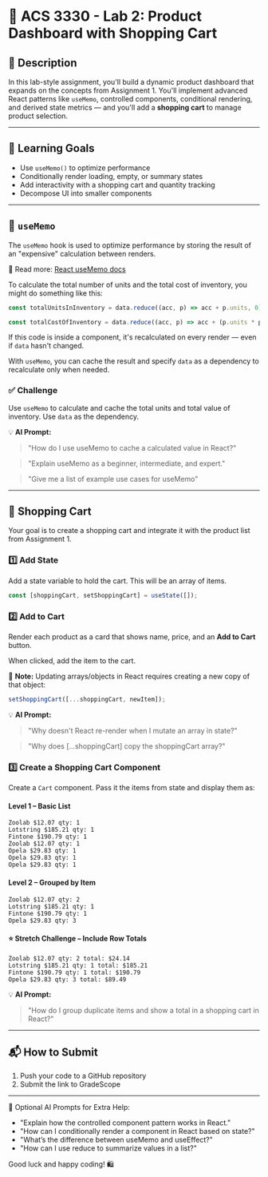# 🧩 ACS 3330 - Lab 2: Product Dashboard with Shopping Cart

## 📝 Description
In this lab-style assignment, you'll build a dynamic product dashboard that expands on the concepts from Assignment 1. You'll implement advanced React patterns like `useMemo`, controlled components, conditional rendering, and derived state metrics — and you'll add a **shopping cart** to manage product selection.

---

## 🎯 Learning Goals
- Use `useMemo()` to optimize performance
- Conditionally render loading, empty, or summary states
- Add interactivity with a shopping cart and quantity tracking
- Decompose UI into smaller components

---

## 🧠 `useMemo`
The `useMemo` hook is used to optimize performance by storing the result of an "expensive" calculation between renders.

📖 Read more: [React useMemo docs](https://react.dev/reference/react/useMemo)

To calculate the total number of units and the total cost of inventory, you might do something like this:

```js
const totalUnitsInInventory = data.reduce((acc, p) => acc + p.units, 0);

const totalCostOfInventory = data.reduce((acc, p) => acc + (p.units * p.price), 0);
```

If this code is inside a component, it's recalculated on every render — even if `data` hasn't changed.

With `useMemo`, you can cache the result and specify `data` as a dependency to recalculate only when needed.

### ✅ Challenge
Use `useMemo` to calculate and cache the total units and total value of inventory. Use `data` as the dependency.

💡 **AI Prompt:**
> "How do I use useMemo to cache a calculated value in React?"

> "Explain useMemo as a beginner, intermediate, and expert."

> "Give me a list of example use cases for useMemo"

---

## 🛒 Shopping Cart
Your goal is to create a shopping cart and integrate it with the product list from Assignment 1.

### 1️⃣ Add State
Add a state variable to hold the cart. This will be an array of items.

```js
const [shoppingCart, setShoppingCart] = useState([]);
```

### 2️⃣ Add to Cart
Render each product as a card that shows name, price, and an **Add to Cart** button.

When clicked, add the item to the cart. 

🧩 **Note:** Updating arrays/objects in React requires creating a new copy of that object:
```js
setShoppingCart([...shoppingCart, newItem]);
```

💡 **AI Prompt:**
> "Why doesn't React re-render when I mutate an array in state?"

> "Why does [...shoppingCart] copy the shoppingCart array?"

### 3️⃣ Create a Shopping Cart Component
Create a `Cart` component. Pass it the items from state and display them as:

#### Level 1 – Basic List
```
Zoolab $12.07 qty: 1
Lotstring $185.21 qty: 1
Fintone $190.79 qty: 1
Zoolab $12.07 qty: 1
Opela $29.83 qty: 1
Opela $29.83 qty: 1
Opela $29.83 qty: 1
```

#### Level 2 – Grouped by Item
```
Zoolab $12.07 qty: 2
Lotstring $185.21 qty: 1
Fintone $190.79 qty: 1
Opela $29.83 qty: 3
```

#### ⭐ Stretch Challenge – Include Row Totals
```
Zoolab $12.07 qty: 2 total: $24.14
Lotstring $185.21 qty: 1 total: $185.21
Fintone $190.79 qty: 1 total: $190.79
Opela $29.83 qty: 3 total: $89.49
```

💡 **AI Prompt:**
> "How do I group duplicate items and show a total in a shopping cart in React?"

---

## 📬 How to Submit
1. Push your code to a GitHub repository
2. Submit the link to GradeScope

---

📎 Optional AI Prompts for Extra Help:
- "Explain how the controlled component pattern works in React."
- "How can I conditionally render a component in React based on state?"
- "What’s the difference between useMemo and useEffect?"
- "How can I use reduce to summarize values in a list?"

Good luck and happy coding! 🛍️

